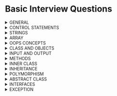 # Basic Interview Questions

<details>
<summary> GENERAL </summary>

1. How many ways we can create an object ? <br>
A. Serveral ways we can create the object
   - 'new' operator <br>
   - Factory methods <br>
   - Class.forName("Class Name").newInstance() method
   - clone() method

2. How to compile and execute code in java ? <br>
A. use javac for code compilaion and conversion then java for running

3. Is java case-sensitive language ? <br>
A. No

4. What is the JVM execution flow ? <br>
A. Statics - initializers, variables, methods <br>
   instance - initializers, variables, methods <br>
   then local variables

5. Is java, pass by value or pass by reference ? can you prove it ? <br>
A. It is pass by value. Yes, use swapping program

6. Can we run any statement without main() ? <br>
A. Yes, static initilzers, static methods

7. what will happen if i call main() inside main() method ? <br>
A. It is recurrsively call itself and run out of memory. heap space

8. What is unicode system ? why two bytes are allocated for each character ? <br>
A. It is system to encoding standard which gives unique number for each character and it requires only byte. <br>
Two bytes are allocated to support other languages
 
9. Can any class be specified as datatype ? For instance 'String' class <br>
A. Yes, all classes are specified as user defined datatype

10. Default datatype for non-fractional numbers & fractional ones ? <br>
A. non-factional - Integer, fractional - Double

11. How datatypes declaration transited from java-8 to java-11 and above ? <br>
A. 'var' keyword is used for representing the datatype reference which will decided at runtime

12. Can you explain where to use '==' vs .equals() method ? <br>
A. '==' is mainly used for address comparaision [literals]. useful in case of literals [numbers, characters] <br>
   &nbsp;&nbsp;&nbsp;.equals() is mainly used for value comparision [objects]. useful for any class objects [strings]

13. Can you explain with example between operators '|' and '||' ? <br>
A. true & false & true - false [third expression will also evaluated] <br>
   &nbsp;&nbsp;&nbsp; true && false && true - false [third expression is not evaluated due to short circuit]

14. What is ternary operator ? when to use ? any advantage ? <br>
A. Special operator to evaluate expression on condition to produce result [similiar to if/else] <br>
   **Advantage**: Increase code readability <br>
   Example: (a > b) ? a : b; 

15. What is instanceOf operator ? When to use ? any advantage ? <br>
A. instanceOf is special operator which checks object to specific class type <br>
   It is generally used when classes are under inheritance to prevent 'ClassCastException' <br>
   Example: obj instanceOf MyClass

16. What decides the execution flow of expression ? <br>
A. BODMAS rule

</details>
<details>
<summary> CONTROL STATEMENTS </summary>


17. what are statements and loops ? <br>
A. Statements executes single execution code [top to bottom] but loops to recurrsively iterates the same execution code <br>
   &nbsp;&nbsp;&nbsp; Statements: if-else, switch, break, continue, return
   &nbsp;&nbsp;&nbsp;      Loops: do-while, while, for, for-each

18. Difference between while and do-while loop ? <br>
A. do-while executes once irrespective of condition where as while adheres to condition. <br>
while is considered as more efficient <br>
   Scenarios: do-while is useful for Menu-Driven Programs, password entry whereas while is Event Handling, Continous monitoring
   
19. How would you write infinite for-loop, while & do-while loop, where are they useful ? <br>
A. for (;;), while(true), do {} while(true) <br>
   Scenarios: In cases where you want to continuesly monitor something use while and do-while

20. What will happen if i run continues loop basically infinite loop ? <br>
A. Heap will run out of memory and out of memory error will come

21. In which cases for loop with indexes are useful ? <br>
A. Generally, when you want to toggle the data with indexes say alternate numbers, every three number of array etc..

22. Give me usecase where we use switch statement ? <br>
A. Switch cases are specifically useful when you want to pre-define values <br>
   &nbsp;&nbsp;&nbsp; Example: bank interest rates, transaction charges, currency values

23. Difference between return and system.exit() ? <br>
A. Generally, return just gracefully terminates the execution but still allows caller method to execute <br>
   &nbsp;&nbsp;&nbsp; whereas system.exit stops the execution either normal [System.exit(0)] or abnormal way [System.exit(1)]

24. In which case finally block executes, if the statements are called before them ? <br>
A. Even if method returns the values, still finally block will be called <br>
   &nbsp;&nbsp;&nbsp; whereas system.exit stops the execution and finally block wont be executed

25. How many ways can we terminate the program ? <br>
A. Currently, there are many ways we can terminate the program <br>
> Graceful way
  - return
  - System.exit(0)
> Abnormal way
  - System.exit(1)
  - Recurrsion
  - Deadlock
  - Sleep infinitely

21. If method return value, is it necessary to consume / read ? <br>
A.  Not necessary

</details>
<details>
<summary> STRINGS </summary>

22. Is String a class (OR) datatype ? <br>
A. String is a class and all classes are datatype [user-defined datatype]

23. What are the ways in which we you can create string ? <br>
A. It can created as literal, new object, new object(char array), new String(StringBuffer), new String(StringBuildr), toString()

24. How are string stored in below java-8 and after java-8 ? <br>
A. Java-8 before, string literal are stored in String Constant Pool inside Heap, string objects in heap <br>
   Java-8 after, string are stored inside Heap

25. If we dont reference a string, will its value change ? <br>
A. No, because they are immutable

26. What is the danger of String Constant Pool ? <br>
A.  String Constant Pool data is not controlled by programmer and lives long. If hacker gain access, its dangerous

27. String class is immutable, are object too immutable ? <br>
A.  Obviously, yes

28. What advantage do we get from String being immutable ? <br>
A.  Sharing resource

29. How would you search a string from list ? <br>
A.  Linear Search, Binary Search etc..

30. How would you modify the content of String ? <br>
A. Either using String Buffer / String Builder

31. Can you explain difference between String Builder and String Buffer ? <br>
A. String Builder - not synchronized, fast, single-threaded <br>
   String Buffer - synchronized, slow, multi-threaded

32. How to create String Buffer / String Builder ? <br>
A. It can be created with default constructor or constructor with String args

33. Does String Buffer / String Builder required reference for update ? <br>
A. No, they are mutable and internally updated

34. Difference between String and String Buffer / String Builder ? <br>
A. String are immutable objects whereas String Builder / String Buffer are mutable in nature <br>
String and StringBuffer are thread-safe where as StringBuilder is not <br>
String can be created many ways whereas String Buffer / String Builder are created using string only

</details>
<details>
<summary> ARRAY </summary>

35. What is array ? <br>
A. array is collection of elements

36. Will array contains same datatype or different type elements ?  <br>
A. same datatype only

37. Where are arrays contents are stored ? <br>
A. Generally, arrays are stored on dynamic memory of heap

38. What are array types ? <br>
A. Arrays are categorized based on dimensions. 1D, 2D, 3D...

39. How many ways can you create arrays ? <br>
A. Arrays can be created using literal or array objects <br>

40. Can we interchange square brackets while declaring arrays ? <br>
A. Yes. int[] arr; (OR) int arr[];

41. What is type casting ? what is cast operator ? <br>
A. It is process of changing the datatype <br>
   cast operator is used for performing type casting

42. What is 2D array ? How to create it <br>
A. It is two dimensional array which is used storing the data <br>
   It is created same way as 1D array

43. What is Jagged Arrays ? Rules to create ? <br>
A. Arrays with variable size but works in multi-dimesional array <br>
   Rules: They are created with initial length

44. Can we change the contents of array even if is marked as final ? <br>
A. Yes, as they are mutable in nature

45. Can i create array in array ? <br>
A. Yes

46. Can we interchange static & void in main method ? <br>
A. Yes

47. Can we create main() method of my own ? <br>
A. Yes

48. Can we call main() method of class from another ? <br>
A. Yes

49. How are command-line args are read ? <br>
A. Strings

50. How are escape big string in command-line args ? <br>
A. Put it inside the quotes

51. Difference between Procedure based vs Object Oriented based approach ? <br>
A. Procedure based approach hard to understand, increases complexity <br>
   Object Oriented based approach opposite of it also it provides reusability

52. Difference between Object based vs Object Oriented based approach ? <br>
A. Object based approach similar to Object oriented but it doesnt support inheritance <br>
   Object based - javascript, vbscript <br>
   Object oriented - java, c++

</details>
<details>
<summary> OOPS CONCEPTS </summary>

53. Explain OOPS concepts ? Give some real world example ?
A.  Class/Objects <br>
    Encapsulation <br>
    Abstraction <br>
    Inheritance <br>
    Polymorphism <br>

54. Difference between class and object ? where are they stored ? Give Example. <br>
A.  Class defines model for objects and it physically doesnt not exists <br>
    whereas object is instance of class <br>
    Class is store in method area whereas objects are stored on heap memory of jvm <br>
    Example: Class - Car, Object - Maruti, Benz etc..

55. Explain Encapsulation ? Advantage ? Example <br>
A.  Encapsulation is process of wrapping up variables and methods and securing the data <br>
    variables are marked 'private' and methods as 'public' <br>
    Example - class <br>
    **Advantages**: Security, Reusability of variables, Validation can be placed
    
56. Explain Abstraction ? Advantage ? Example <br>
A.  Abstraction is process of hiding the details <br>
    create a method which expose only required details. Say employee basic info but database may contain additional info <br>
    Example - interface <br>
    **Advantages**: Security

57. Explain Inheritance ? Advantage ? Example <br>
A.  Inheritance is process of accessing the features <br>
    just extend to class or implement an interface <br>
    Example - King of the kingdom <br>
    **Advantages**: Reusability, Extensibility

58. Explain Polymorphism ? Advantage ? Example <br>
A.  Polymorphism is process which means many forms <br>
    method with different arguments or method with same arguments but different types <br>
    Example - Human Beings <br>
    **Advantages**: Flexibility

</details>
<details>
<summary> CLASS AND OBJECTS </summary>

59. What is hashcode ? How is it useful ? algo used for designing it ? <br>
A. Hashcode is unique hexadecimal representation address of the object <br>
   It is used as key/Id in many cases <br>
   Algo used for hascode can use either HashMap, HashSet or HashTable

60. If i create custom class 'Test' with one variable 'name' & if i create object of it, what will be name value ? <br>
A. It will be 'null' [Defaults will be set for each datatype]

61. What are different memory sections in JVM where object content is stored.? <br> 
A. Stack - local variables, method calls, references to object on heap <br>
   Heap - stores objects and dynamic memory <br>
   Metaspace - metadata of the class

62. Are the object of custom class mutable in nature ? <br>
A. Yes, they are designed for that reason only

63. Can we share objects over the network ? <br>
A. Yes but it must be in the form of bytes [Serialization / Deserialization]

64. What are access specifiers ? Explain its types ? relevance of each of it ? <br>
A. As name suggests, access specifiers are used to provide access to its members & methods of the class <br>
   public - can be accessed from anywhere <br>
   private - can be accessed only within the class <br>
   default - can be accessed only within the package <br>
   **protected** - can be access within and outside package but must be under inheritance <br>

65. Explain constructors ? Types ? Invoked ? <br>
A.  They are special method without any return type and used for initializing the object <br>
    **Types**: default & parameterized constructor <br>
    They can be invoked either while creating the object using 'new' keyword <br>
    or it can be invoked via inheritance using 'extends' keyword

66. Advantages of contructors ? <br>
A.  Validation, Initialization

67. When is constructor called before or after creation of object? <br>
A.  Basically, it is called during the process of creation

68. What is constructor overloading ? <br>
A.  It is the process of creating method with same name but different arguments

69. What is constructor chaining ? <br>
A.  It is the process of chaining the constructor on initilization generally via inheritance

70. Can we return from a constructor ? <br>
A.  Yes, but without any value

71. Is it necessary to define no-args constructor when defining parameterized constructor ? <br>
A.  Yes

72. Difference between default and parameterized constructor ? <br>
A.  default constructor - automatically added by jvm, no args, always one construtor, sets defaults <br>
    parameterzied constructor - must be explicitly defined, some args, multiple constructors, sets provided values <br>

73. Difference between default and no-args constructor ? <br>
A.  default constructor - automatically added by jvm <br>
    no-args constructor - must be explicitly defined, generally used in conjunction with parameterized constructor <br>

74. Difference between constructor and method ? <br>
A.  Constructor - automatically added by jvm / explictly added, used during object construction, same name as class, no return type, no concept of static / non-static<br>
    Method - must be explicitly defined, used after object is constructed, name can be same name or different from class, it can return values, can be static/non-static in nature <br>

</details>
<details>
<summary> INPUT AND OUTPUT </summary>

75. Which class is used for input/output streams ? <br>
A.  System.in, System.out, System.err

76. Do you know buffered reader, if yes, why it is used in conjunction with InputStream Reader/ Writer ? <br>
A.  Basically, it buffers the input data for efficient reading / writing

77. How many ways can you read input from keyboard ? <br>
A.  It can be done using InputStreamReader & Scanner

78. What kind of exception is throwing by Input / Output streams ? <br>
A.  IOException - It is checked exception

79. How many ways can you read a character from keyboard ? <br>
A.  It can be read using buffered reader or scanner <br>
    Buffered Reader - using read() or readLine().charAt(0) <br>
    Scanner - using next().charAt(0) or nextLine().charAt(0) <br>

80. What is the problem when we use read() followed by readLine().charAt(0) ? <br>
A.  read() only takes single character and rest of the character will be pushed to readLine() which is incorrect <br>
    Solution - just use readLine().charAt(0) (OR) bufferedReader.skip(2)

81. What is the problem when we use next().charAt(0) followed by nextLine().charAt(0) ? <br>
A.  same problem as read() and readLine() of buffer reader

82. How many ways can you read a characters (OR) string from keyboard ? <br>
A.  It can be read using buffered reader or scanner <br>
    Buffered Reader - using readLine() <br>
    Scanner - using nextLine() <br>

83. How many ways can you read numbers from keyboard ? <br>
A.  It can be read using buffered reader or scanner <br>
    Buffered Reader - using read() (OR) readLine() in conjuction with wrapper class parse methods <br>
    Scanner - using nextInt() (OR) nextFloat() (OR) nextDouble() and so on.. <br>

84. How many ways can we split string and read the inputs ? <br>
A.  It can be done using 'split()' method of String (OR) use StringTokenizer class

85. Difference between StringTokenizer and String.split() ? which is efficient <br>
A.  StringTokenizer - legacy class, less efficient for single delimiter, doesnt return empty tokens <br>
    split() - method of string, highly efficient w.r.t delimiters, returns empty tokens

86. How can you format the string output ? <br>
A.  It can be done using String.format() (OR) System.out.printf() 

</details>
<details>
<summary> METHODS </summary>

87. what are instance methods ? How are they called ? where are they stored ? Example <br>
A.  They are object methods which are called after object is created <br>
    They are called generally with instance only <br>
    They are stored in heap area of jvm
    Example: setters and getters

88. what are static methods ? How are they called ? where are they stored ? Example <br>
A.  They are class methods which are called even before any object is created <br>
    They are called generally with Classname or even instance [interally it resovles to classname] <br>
    They are stored in method area of jvm
    Example: Class.forName("test"), Class.getInstance() etc. <br>

89. Can we access non-static variable in static method ? <br>
A.  No

90. Can we access static variable in non-static method ? <br>
A.  Yes

91. Where do we use local variables ? Advantage ? <br>
A.  Any variables used inside method are local variables, very useful incase of threading 

92. What is shadowing ? <br>
A.  It is the practice of using variables in overlapping scopes with the same name

93. Explain the relevance of 'this' ? <br>
A.  It is used for referrning the object members. It can be constructor, variable and methods <br>
    It's scope applicable within the class [basically object]

94. Recurrsion ? Adv/disadv ? <br>
A.  A function which calls itself <br>
    Adv - Fast execution, less code <br>
    Disadv - If not implemented successfully, it will result in out of memory error

95. What are factory methods ? pattern ? Adv/disadv ?
A.  Method used for creating objects by providing class name. <br>
    It uses factory design pattern <br>
    It compares the classname and creates object with new instance <br>
    Adv: one place to create all objects

96. How to define varaible arguments to methods ? rules ? Example <br>
A.  To replace multiple overloaded methods we can use variable arguments <br>
    It can be defined with ... and must be the last argument of the method <br>
    Example: sum of 2'S, 3's, 4's numbers 

</details>
<details>
<summary> INNER CLASS </summary>

1. What is object graph ? <br>
A. It is the representation of how objects are connected to each other

2. When should we use inner class ? what are adv ? <br>
A. In case we some implmentation to be secured, we can put it in inner class. <br>
   Example: interest of loans

3. Anonymous inner class vs inner class ? <br>
A. Inner classes with have name whereas anonymous wont.  

</details>
<details>
<summary> INHERITANCE </summary>

1. What is the parent of all class either via instance or inheritance way [super] ? <br>
A. Object class

2. Why java doesnt use much of interitance even when it provides reusability ? <br>
A. Code complexity, Readability 

3. Which keywords signifies the class / interface are in inheritance ? <br>
A. extends / implements at class / interface level and super in constructor level 

4. Where can we use 'super' of ? what all can it access ? <br>
A. super is used specially in case of inheritance, it can be access members and constructors

5. What is constructor chaining ? How does it works ? <br>
A. It is the process of chaining all the classes which are under inheritance and it works wth 'super' of call

6. Is there any access specifier designed for inheritance ? <br>
A. Yes, protected

7. Types of inheritance ? Which java supports ? <br>
A. single and multple. java supports single inheritance

8. what is multiple inheritance issue ? why java doesnt support ?
A. It is also called diamond problem of death. It causes confusion on which method to pick and execute <br>
   It add complexity and effects readability

9. Inside constructor, can we have super and this ? what rules are followed ? <br>
A. No, we cannot have both. Rule is to have only one of these and it must be first line of constructor

10. Can i prevent a class from creating object / preventing inheritance ? <br>
A.  Yes, if class has private constructor

</details>
<details>
<summary> POLYMORPHISM </summary>

1. Difference between coercion and conversion ? <br>
A. Automatic conversion between different datatype done by compiler is called coercion <br>
whereas explicit conversion of datatype done using cast operator by coder is called conversion

2. Explain polymorphism ? Types ? Example ? <br>
A. Polymorphism - many forms, variables and methods acts different on different methods <br>
   Types - static and dynamic <br>
   static - The process in which compiler knows the method to execute at compile time [Method Overloading]. <br>
   Example: Fees of bank <br>
   dynamic - The process in which compiler doesnt know the method to execute at compile time,  <br>
   hence it decided at runtime by jvm based on object [Method Overriding]. <br>
   Example - Interest of bank

4. Explain Method Overloading ? Usage ? Example ? <br>
A. It is the process in which multiple methods with same class name but different method signatures <br>
   It may vary by number of args, order of args or datatype of args <br>
   It is mainly used with in the class and used for enhancing the functionality <br>
   Example: skills improvement by employee

5. Explain Method Overriding ? Usage ? Example ? <br>
A. It is the process in which multiple classes with same method name and same method signatures ? <br>
   It must have exact same method signature and is applicable via inheritance <br>
   It is mainly used with in the class and used for enhancing the functionality <br>
   Example: learning different language

6. What can we implement with polymorphism either with static (OR) final (OR) private methods ? <br>
A. Only method overloading 

7. How to make a class immutable ? Adv/dis <br>
A. Make class as final, variable as private and instantitate with constructor and expose getter methods <br>
   throw exception from clone and collections must be copied and then sent <br>
   Adv - security, sharable

</details>
<details>
<summary> ABSTRACT CLASS </summary>

1. Can you explain where can we use abstract class ? Example ? <br>
A. It must be used where new features needs to be added keeping other features intact <br>
   Example: Banking interest on loans

2. Is there any memory allocated for abstract class ? <br>
A. No

3. Can i mark class as 'abstract' even if it doesnt contain abstract methods ? <br>
A. Yes

4. Lets say i create abstract method in concrete class, what changes do i need to make ? <br>
A. Mark the class as abstract

5. Can i create object of abstract class ? <br>
A. No, but it can be used along as anonymous object

6. If i cannot create instance of abstract class, can i access instance methods of it ? <br>
A. Yes, it is possible via Inheritance

7. Can i create protected variable inside abstract class ? <br>
A. Yes, it works well specially it class is accessed via inheritance

8. Why abstract and final doesnt work together ? <br>
A. Abstract requires inheritance whereas final opposes inheritance. Both are opposite in nature

</details>
<details>
<summary> INTERFACES </summary>

1. In case of interface, why methods are public abstract and variables are public static final ? <br>
A. Interface were designed to provide the methods on 'what to do' so methods are abstract in nature <br>
   whereas variables as constants because there is no object so instance variables are eliminated, <br>
   so it can be only accessed statically but things are different in java-8 and above

2. What are marker interface ? what is the use ? Example ? <br>
A. Interfaces with no abstract methods. <br>
   They are useful in specifying compiler that this functionality is applicable <br>
   Example: Clonable, Serializable [But to implement we need to override object methods like clone and serial id]

3. What are functional interface ? what is the use ? Example ? <br> 
A. Interface with single abstract method. <br>
   They are useful in single functionality. It slightly differs in java-8 <br> 
   Example: Runnable, Callable, Comparator, Comparable etc..

4. Can we create object of interface ? <br>
A. No, but it can be done via annonymous inner class

5. What problems is there w.r.t inheritance ? <br>
A. Multiple inheritance

6. How is multiple inheritance resolved ? <br>
A. Interfaces, as they dont provide implementation

7. How is achieve callbacks in java ? <br>
A. Interfaces

8. Difference between classes and interfaces ? <br>
A. classes works both with instance and inheritence way where as interfaces works in inheritance way <br>
   class can extend only one class but multiple interfaces whereas interfaces can extend multiple interfaces <br>
   classes are used to specify 'how to do' whereas interfaces are used to specify 'what to do' <br>
   classes can specify all kinds of methods and variables where as interfaces can only specify methods as abstract
   and variables as constants

9. Can we create a class inside interface ? <br>
A. Yes

10. Can we pass interface reference in methods ? which object does it hold ? <br>
A. Yes, whichever is assigned to it before method call

</details>
<details>
<summary> EXCEPTION </summary>

1. What are Exceptions ? How do you handle it ? <br>
A. Exceptions are abnormal conditions which alters the flow of execution. <br>
   It can be handled with try-catch-finally

2. Difference between compile time vs runtime exceptions ?
A. Exceptions managed by compiler are compile time exception <br>
   whereas exception managed by jvm is called runtime exceptions <br>
   compile time exceptions are enforces method to handle either by try-catch or by throwing <br>
   No such rules for runtime exceptions

3. Difference between error and exceptions <br>
A. Error are irrecoverable conditions and must not be handled. Example: OutOfMemoryError, StackOverflowError <br>
   whereas exceptions are recoverable and must be handled. Example: IOException, NullPointerException <br>

4. Can we handle errors ? If yes, why dont we handle ?
A. Yes, we can but not recommended. <br>
   They are not handled because they are system related issues not program related

5. Which the parent class of all exceptions ? parent of Throwable ? <br>
A. Parent of all exception class is '**Throwable**', parent of throwable is '**Object**' class

6. How do you perform exception handling ? <br>
A. It is generally done using try-catch-finally

7. In case we dont handle exception, how does main method display exception occurred ? <br>
A. Every main method inheritly has exception handling done by JVM. JVM manages exception objects

8. Can we write single catch block and handle multiple exceptions ? <br>
A. Yes, using pipe (|) operator

9. Can we write try without catch block ? <br>
A. Yes, either with finally or use try-with-resources

10. In case developer doesnt want to handle exception, what can he do ? <br>
A.  We can throw the exception mainly checked ones. [We can even throw unchecked exceptions]

11. What are the steps to create custom exceptions ? <br>
A.  Extending to the Exception class <br>
    specify the constructors with arguments else we can't use them

12. Can we throw an exception either thrown from method or create new one ?
A.  Yes, we can throw any exception using 'throw' clause

13. Can we rethrow an exception ? if Yes, what is adv / disadv ? <br>
A.  Yes, but not useful 

14. Can you explain rules for defining the exceptions ?
A.  Make sure all custom exceptions derive from Exceptions class <br>
    Order of exceptions must be from low to high <br>
    
</details>
